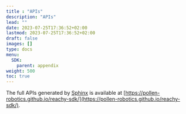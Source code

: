 ```yaml
---
title : "APIs"
description: "APIs"
lead: ""
date: 2023-07-25T17:36:52+02:00
lastmod: 2023-07-25T17:36:52+02:00
draft: false
images: []
type: docs
menu:
  SDK:
    parent: appendix
weight: 500
toc: true
---
```


The full APIs generated by [Sphinx](https://www.sphinx-doc.org/) is available at [https://pollen-robotics.github.io/reachy-sdk/](https://pollen-robotics.github.io/reachy-sdk/).